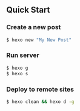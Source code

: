 
## Quick Start

### Create a new post

``` bash
$ hexo new "My New Post"
```

### Run server

``` bash
$ hexo g
$ hexo s
```

### Deploy to remote sites

``` bash
$ hexo clean && hexo d -g
```
